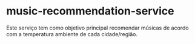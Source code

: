 # music-recommendation-service
Este serviço tem como objetivo principal recomendar músicas de acordo com a temperatura ambiente de cada cidade/região.
